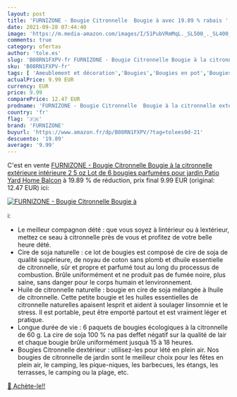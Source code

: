 ```yaml
---
layout: post
title: 'FURNIZONE - Bougie Citronnelle  Bougie à avec 19.89 % rabais '
date: 2021-09-28 07:44:40
image: 'https://m.media-amazon.com/images/I/51PubVRmMqL._SL500_._SL400_.jpg'
comments: true
category: ofertas
author: 'tole.es'
slug: 'B08RN1FXPV-fr FURNIZONE - Bougie Citronnelle Bougie à la citronnelle...'
sku: 'B08RN1FXPV-fr'
tags: [ 'Ameublement et décoration','Bougies','Bougies en pot','Bougies et bougeoirs','Cuisine et Maison','Décoration de la maison','furnizone', ]
actualPrice: 9.99 EUR
currency: EUR
price: 9.99
comparePrice: 12.47 EUR
prodname: 'FURNIZONE - Bougie Citronnelle  Bougie à la citronnelle extérieure intérieure 2 5 oz Lot de 6 bougies parfumées pour jardin Patio Yard Home Balcon'
country: 'fr'
flag: '🇫🇷'
brand: 'FURNIZONE'
buyurl: 'https://www.amazon.fr/dp/B08RN1FXPV/?tag=tolees0d-21'
descuento: '19.89'
average: '9.99'
---
```


C'est en vente [FURNIZONE - Bougie Citronnelle  Bougie à la citronnelle extérieure intérieure 2 5 oz Lot de 6 bougies parfumées pour jardin Patio Yard Home Balcon](https://www.amazon.fr/dp/B08RN1FXPV/?tag=tolees0d-21)  à  19.89 % de réduction, prix final  9.99 EUR (original: 12.47 EUR) ici:

[![FURNIZONE - Bougie Citronnelle  Bougie à](https://m.media-amazon.com/images/I/51PubVRmMqL._SL500_._SL400_.jpg)](https://www.amazon.fr/dp/B08RN1FXPV/?tag=tolees0d-21)

ℹ️:

- Le meilleur compagnon dété : que vous soyez à lintérieur ou à lextérieur, mettez ce seau à citronnelle près de vous et profitez de votre belle heure dété.
- Cire de soja naturelle : ce lot de bougies est composé de cire de soja de qualité supérieure, de noyau de coton sans plomb et dhuile essentielle de citronnelle, sûr et propre et parfumé tout au long du processus de combustion. Brûle uniformément et ne produit pas de fumée noire, plus saine, sans danger pour le corps humain et lenvironnement.
- Huile de citronnelle naturelle : bougie en cire de soja mélangée à lhuile de citronnelle. Cette petite bougie et les huiles essentielles de citronnelle naturelles apaisent lesprit et aident à soulager linsomnie et le stress. Il est portable, peut être emporté partout et est vraiment léger et pratique.
- Longue durée de vie : 6 paquets de bougies écologiques à la citronnelle de 60 g. La cire de soja 100 % na pas deffet négatif sur la qualité de lair et chaque bougie brûle uniformément jusquà 15 à 18 heures.
- Bougies Citronnelle dextérieur : utilisez-les pour lété en plein air. Nos bougies de citronnelle de jardin sont le meilleur choix pour les fêtes en plein air, le camping, les pique-niques, les barbecues, les étangs, les terrasses, le camping ou la plage, etc.

[🛒 Achète-le!!](https://www.amazon.fr/dp/B08RN1FXPV/?tag=tolees0d-21)
